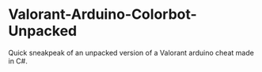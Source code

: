 # Valorant-Arduino-Colorbot-Unpacked
Quick sneakpeak of an unpacked version of a Valorant arduino cheat made in C#.
